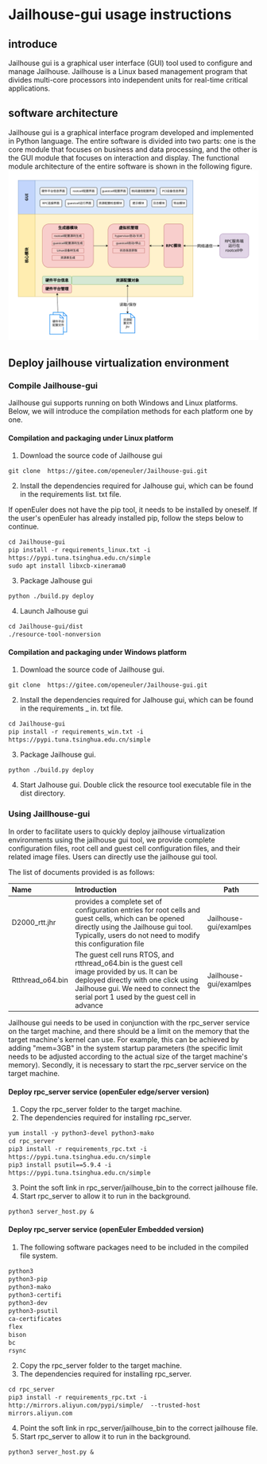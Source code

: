# Jailhouse-gui usage instructions

## introduce

Jailhouse gui is a graphical user interface (GUI) tool used to configure and manage Jailhouse. Jailhouse is a Linux based management program that divides multi-core processors into independent units for real-time critical applications.

## software architecture

Jailhouse gui is a graphical interface program developed and implemented in Python language. The entire software is divided into two parts: one is the core module that focuses on business and data processing, and the other is the GUI module that focuses on interaction and display. The functional module architecture of the entire software is shown in the following figure.
![1695286662657](image/README/1695286662657.png)


## Deploy jailhouse virtualization environment

### Compile Jailhouse-gui

Jailhouse gui supports running on both Windows and Linux platforms. Below, we will introduce the compilation methods for each platform one by one.

#### Compilation and packaging under Linux platform

1. Download the source code of Jailhouse gui

```
git clone  https://gitee.com/openeuler/Jailhouse-gui.git
```

2. Install the dependencies required for Jalhouse gui, which can be found in the requirements list. txt file.

If openEuler does not have the pip tool, it needs to be installed by oneself. If the user's openEuler has already installed pip, follow the steps below to continue.

```
cd Jailhouse-gui
pip install -r requirements_linux.txt -i  https://pypi.tuna.tsinghua.edu.cn/simple
sudo apt install libxcb-xinerama0
```

3. Package Jalhouse gui

```
python ./build.py deploy
```

4. Launch Jalhouse gui

```
cd Jailhouse-gui/dist
./resource-tool-nonversion
```
#### Compilation and packaging under Windows platform

1. Download the source code of Jailhouse gui.

```
git clone  https://gitee.com/openeuler/Jailhouse-gui.git
```

2. Install the dependencies required for Jalhouse gui, which can be found in the requirements _ in. txt file.

```
cd Jailhouse-gui
pip install -r requirements_win.txt -i  https://pypi.tuna.tsinghua.edu.cn/simple
```

3. Package Jailhouse gui.

```
python ./build.py deploy
```

4. Start Jalhouse gui.
Double click the resource tool executable file in the dist directory.

### Using Jaillhouse-gui
In order to facilitate users to quickly deploy jailhouse virtualization environments using the jailhouse gui tool, we provide complete configuration files, root cell and guest cell configuration files, and their related image files. Users can directly use the jailhouse gui tool.

The list of documents provided is as follows:

|Name | Introduction | Path|
| :--------------- | :----------------------------------------------------------------------------------------------------------------------------------------------------------------- | ---------------------- |
|D2000_rtt.jhr | provides a complete set of configuration entries for root cells and guest cells, which can be opened directly using the Jailhouse gui tool. Typically, users do not need to modify this configuration file| Jailhouse-gui/examlpes |
|Rtthread_o64.bin | The guest cell runs RTOS, and rtthread_o64.bin is the guest cell image provided by us. It can be deployed directly with one click using Jailhouse gui. We need to connect the serial port 1 used by the guest cell in advance| Jailhouse-gui/examlpes |

Jailhouse gui needs to be used in conjunction with the rpc_server service on the target machine, and there should be a limit on the memory that the target machine's kernel can use. For example, this can be achieved by adding "mem=3GB" in the system startup parameters (the specific limit needs to be adjusted according to the actual size of the target machine's memory). Secondly, it is necessary to start the rpc_server service on the target machine.

#### Deploy rpc_server service (openEuler edge/server version)

1. Copy the rpc_server folder to the target machine.
2. The dependencies required for installing rpc_server.

```
yum install -y python3-devel python3-mako
cd rpc_server
pip3 install -r requirements_rpc.txt -i  https://pypi.tuna.tsinghua.edu.cn/simple
pip3 install psutil==5.9.4 -i  https://pypi.tuna.tsinghua.edu.cn/simple
```
3. Point the soft link in rpc_server/jailhouse_bin to the correct jailhouse file.
4. Start rpc_server to allow it to run in the background.

```
python3 server_host.py &
```
#### Deploy rpc_server service (openEuler Embedded version)

1. The following software packages need to be included in the compiled file system.

```
python3 
python3-pip 
python3-mako 
python3-certifi 
python3-dev 
python3-psutil
ca-certificates 
flex 
bison 
bc 
rsync 
```

2. Copy the rpc_server folder to the target machine.
3. The dependencies required for installing rpc_server.

```
cd rpc_server
pip3 install -r requirements_rpc.txt -i  http://mirrors.aliyun.com/pypi/simple/  --trusted-host mirrors.aliyun.com
```

4. Point the soft link in rpc_server/jailhouse_bin to the correct jailhouse file.
5. Start rpc_server to allow it to run in the background.

```
python3 server_host.py &
```
